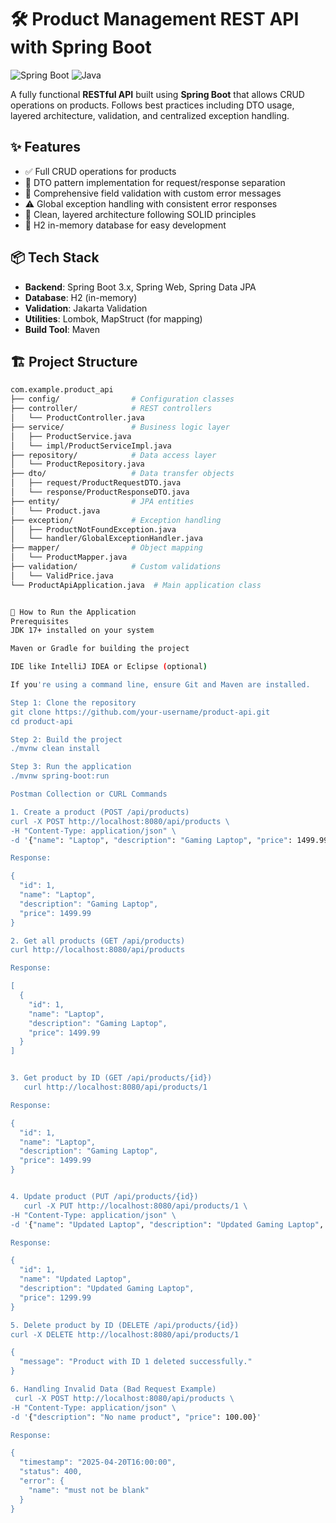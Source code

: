 # 🛠️ Product Management REST API with Spring Boot

![Spring Boot](https://img.shields.io/badge/Spring_Boot-3.x-green?logo=spring)
![Java](https://img.shields.io/badge/Java-21-blue?logo=java)

A fully functional **RESTful API** built using **Spring Boot** that allows CRUD operations on products. Follows best practices including DTO usage, layered architecture, validation, and centralized exception handling.

## ✨ Features

- ✅ Full CRUD operations for products
- 🔐 DTO pattern implementation for request/response separation
- 📏 Comprehensive field validation with custom error messages
- ⚠️ Global exception handling with consistent error responses
- 🧼 Clean, layered architecture following SOLID principles
- 🚀 H2 in-memory database for easy development

## 📦 Tech Stack

- **Backend**: Spring Boot 3.x, Spring Web, Spring Data JPA
- **Database**: H2 (in-memory)
- **Validation**: Jakarta Validation
- **Utilities**: Lombok, MapStruct (for mapping)
- **Build Tool**: Maven

## 🏗️ Project Structure

```bash
com.example.product_api
├── config/                # Configuration classes
├── controller/            # REST controllers
│   └── ProductController.java
├── service/               # Business logic layer
│   ├── ProductService.java
│   └── impl/ProductServiceImpl.java
├── repository/            # Data access layer
│   └── ProductRepository.java
├── dto/                   # Data transfer objects
│   ├── request/ProductRequestDTO.java
│   └── response/ProductResponseDTO.java
├── entity/                # JPA entities
│   └── Product.java
├── exception/             # Exception handling
│   ├── ProductNotFoundException.java
│   └── handler/GlobalExceptionHandler.java
├── mapper/                # Object mapping
│   └── ProductMapper.java
├── validation/            # Custom validations
│   └── ValidPrice.java
└── ProductApiApplication.java  # Main application class


🚀 How to Run the Application
Prerequisites
JDK 17+ installed on your system

Maven or Gradle for building the project

IDE like IntelliJ IDEA or Eclipse (optional)

If you're using a command line, ensure Git and Maven are installed.

Step 1: Clone the repository
git clone https://github.com/your-username/product-api.git
cd product-api

Step 2: Build the project
./mvnw clean install

Step 3: Run the application
./mvnw spring-boot:run

Postman Collection or CURL Commands

1. Create a product (POST /api/products)
curl -X POST http://localhost:8080/api/products \
-H "Content-Type: application/json" \
-d '{"name": "Laptop", "description": "Gaming Laptop", "price": 1499.99}'

Response:

{
  "id": 1,
  "name": "Laptop",
  "description": "Gaming Laptop",
  "price": 1499.99
}

2. Get all products (GET /api/products)
curl http://localhost:8080/api/products

Response:

[
  {
    "id": 1,
    "name": "Laptop",
    "description": "Gaming Laptop",
    "price": 1499.99
  }
]


3. Get product by ID (GET /api/products/{id})
   curl http://localhost:8080/api/products/1

Response:

{
  "id": 1,
  "name": "Laptop",
  "description": "Gaming Laptop",
  "price": 1499.99
}


4. Update product (PUT /api/products/{id})
   curl -X PUT http://localhost:8080/api/products/1 \
-H "Content-Type: application/json" \
-d '{"name": "Updated Laptop", "description": "Updated Gaming Laptop", "price": 1299.99}'

Response:

{
  "id": 1,
  "name": "Updated Laptop",
  "description": "Updated Gaming Laptop",
  "price": 1299.99
}

5. Delete product by ID (DELETE /api/products/{id})
curl -X DELETE http://localhost:8080/api/products/1

{
  "message": "Product with ID 1 deleted successfully."
}

6. Handling Invalid Data (Bad Request Example)
 curl -X POST http://localhost:8080/api/products \
-H "Content-Type: application/json" \
-d '{"description": "No name product", "price": 100.00}'

Response:

{
  "timestamp": "2025-04-20T16:00:00",
  "status": 400,
  "error": {
    "name": "must not be blank"
  }
}




